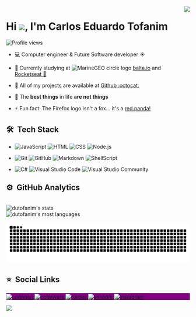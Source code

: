 
<img align="right" height="350em" src="https://raw.githubusercontent.com/gist/dutofanim/dcec7a72c890c07fb681759197bd8398/raw/5e06ebfe9d84082c6d50a279db9be2046857fbad/nlwcard.svg"/>
<h1 align="left">Hi <img src="https://raw.githubusercontent.com/kaueMarques/kaueMarques/master/hi.gif" width="30px">, I'm Carlos Eduardo Tofanim</h1>
<p align="left"> <img src="https://komarev.com/ghpvc/?username=dutofanim&color=blue" alt="Profile views" /> </p>

- :computer: Computer engineer & Future Software developer :sunny:

- :school_satchel: Currently studying at <img src="https://baltaio.blob.core.windows.net/static/images/icons/favicon.ico?v1" alt="MarineGEO circle logo" style="height: 15px; width:15px;"/> [balta.io](https://balta.io/)  and [Rocketseat :rocket:](https://www.rocketseat.com.br/)

- :file_folder: All of my projects are available at [Github :octocat:](https://github.com/dutofanim)

- :speech_balloon: The __best things__ in life __are not things__

- :zap: Fun fact: The Firefox logo isn't a fox… it's a <a href="https://www.freelogodesign.org/blog/2019/06/14/the-story-behind-the-mozilla-firefox-logo" target="_blank">red panda!</a>


## 🛠 &nbsp;Tech Stack

- ![JavaScript](https://img.shields.io/badge/-JavaScript-05122A?style=flat&logo=javascript) ![HTML](https://img.shields.io/badge/-HTML-05122A?style=flat&logo=HTML5) ![CSS](https://img.shields.io/badge/-CSS-05122A?style=flat&logo=CSS3&logoColor=1572B6) ![Node.js](https://img.shields.io/badge/-Node.js-05122A?style=flat&logo=node.js)
  
- ![Git](https://img.shields.io/badge/-Git-05122A?style=flat&logo=git) ![GitHub](https://img.shields.io/badge/-GitHub-05122A?style=flat&logo=github) ![Markdown](https://img.shields.io/badge/-Markdown-05122A?style=flat&logo=markdown) ![ShellScript](https://img.shields.io/badge/-Shellscript-05122A?style=flat&logo=shell)

- ![C#](https://img.shields.io/badge/-CSharp-05122A?style=flat&logo=Csharp) ![Visual Studio Code](https://img.shields.io/badge/-Visual%20Studio%20Code-05122A?style=flat&logo=visual-studio-code&logoColor=007ACC) ![Visual Studio Community](https://img.shields.io/badge/-Visual%20Studio-05122A?style=flat&logo=visual-studio&logoColor=cc96f9)&nbsp;

## ⚙️ &nbsp;GitHub Analytics
<br>
<img width="530em" src="https://github-readme-stats.vercel.app/api?username=dutofanim&show_icons=true&theme=blueberry" alt="dutofanim's stats"/>
<br>
<img width="530em" src="https://github-readme-stats.vercel.app/api/top-langs/?username=dutofanim&layout=compact&theme=blueberry" alt="dutofanim's most languages"/>
<br>

![Snake animation](https://github.com/dutofanim/dutofanim/blob/output/github-contribution-grid-snake.svg)

## :star: &nbsp;Social Links

<p align="left" style="background:purple">
<a href="https://codepen.io/dutofanim" target="_blank">
  <img align="center" src="https://img.shields.io/badge/-dutofanim-05122A?style=flat&logo=codepen" alt="codepen"/>
</a>
<a href="https://www.codewars.com/users/dutofanim" target="_blank">
  <img align="center" src="https://img.shields.io/badge/-@etofanim-05122A?style=flat&logo=codewars" alt="codewars"/>
</a>
<a href="https://twitter.com/etofanim" target="_blank">
  <img align="center" src="https://img.shields.io/badge/-@etofanim-05122A?style=flat&logo=twitter" alt="twitter"/>  
</a>
<a href="https://linkedin.com/in/etofanim" target="_blank">
  <img align="center" src="https://img.shields.io/badge/-etofanim-05122A?style=flat&logo=linkedin" alt="linkedin"/>
</a>
<a href="https://instagram.com/etofanim" target="_blank">
 <img align="center" src="https://img.shields.io/badge/-etofanim-05122A?style=flat&logo=instagram" alt="instagram"/>
</a>
</p>

<img width="520em" src="https://github-readme-twitter-gazf.vercel.app/api?id=etofanim&layout=wide" />
